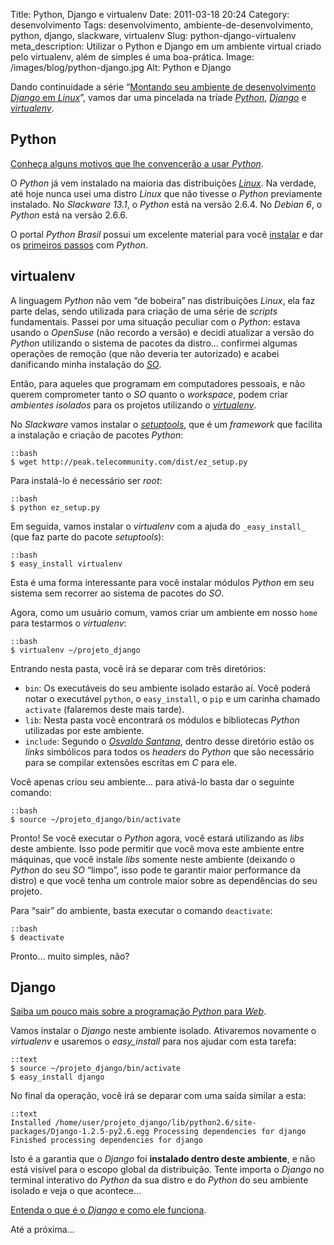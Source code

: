 Title: Python, Django e virtualenv
Date: 2011-03-18 20:24
Category: desenvolvimento
Tags: desenvolvimento, ambiente-de-desenvolvimento, python, django, slackware, virtualenv
Slug: python-django-virtualenv
meta_description: Utilizar o Python e Django em um ambiente virtual criado pelo virtualenv, além de simples é uma boa-prática.
Image: /images/blog/python-django.jpg
Alt: Python e Django

Dando continuidade a série “[Montando seu ambiente de desenvolvimento
*Django* em *Linux*][]”, vamos dar uma pincelada na tríade [*Python*][],
[*Django*][] e [*virtualenv*][].

<!-- PELICAN_END_SUMMARY -->

## Python

[Conheça alguns motivos que lhe convencerão a usar *Python*][].

O _Python_ já vem instalado na maioria das distribuições [*Linux*][]. Na
verdade, até hoje nunca usei uma distro _Linux_ que não tivesse o
_Python_ previamente instalado. No _Slackware 13.1_, o _Python_ está na
versão 2.6.4. No _Debian 6_, o _Python_ está na versão 2.6.6.

O portal _Python Brasil_ possui um excelente material para você
[instalar][] e dar os [primeiros passos][] com _Python_.

## virtualenv

A linguagem _Python_ não vem “de bobeira” nas distribuições _Linux_, ela
faz parte delas, sendo utilizada para criação de uma série de _scripts_
fundamentais. Passei por uma situação peculiar com o _Python_: estava
usando o _OpenSuse_ (não recordo a versão) e decidi atualizar a versão
do _Python_ utilizando o sistema de pacotes da distro… confirmei algumas
operações de remoção (que não deveria ter autorizado) e acabei
danificando minha instalação do [*SO*][].

Então, para aqueles que programam em computadores pessoais, e não querem
comprometer tanto o _SO_ quanto o _workspace_, podem criar _ambientes
isolados_ para os projetos utilizando o [_virtualenv_][1].

No _Slackware_ vamos instalar o [*setuptools*][], que é um _framework_
que facilita a instalação e criação de pacotes _Python_:

    ::bash
    $ wget http://peak.telecommunity.com/dist/ez_setup.py

Para instalá-lo é necessário ser _*root*_:

    ::bash
    $ python ez_setup.py

Em seguida, vamos instalar o _virtualenv_ com a ajuda do
`_easy_install_` (que faz parte do pacote _setuptools_):

    ::bash
    $ easy_install virtualenv

Esta é uma forma interessante para você instalar módulos _Python_ em seu
sistema sem recorrer ao sistema de pacotes do _SO_.

Agora, como um usuário comum, vamos criar um ambiente em nosso
`home` para testarmos o _virtualenv_:

    ::bash
    $ virtualenv ~/projeto_django

Entrando nesta pasta, você irá se deparar com três diretórios:

- `bin`: Os executáveis do seu ambiente isolado estarão aí. Você
  poderá notar o executável `python`, o `easy_install`, o `pip` e um carinha chamado `activate` (falaremos deste mais tarde).
- `lib`: Nesta pasta você encontrará os módulos e bibliotecas
  _Python_ utilizadas por este ambiente.
- `include`: Segundo o [*Osvaldo Santana*][], dentro desse diretório
  estão os _links_ simbólicos para todos os _headers_ do _Python_ que
  são necessário para se compilar extensões escritas em _C_ para ele.

Você apenas criou seu ambiente… para ativá-lo basta dar o seguinte
comando:

    ::bash
    $ source ~/projeto_django/bin/activate

Pronto! Se você executar o _Python_ agora, você estará utilizando as
_libs_ deste ambiente. Isso pode permitir que você mova este
ambiente entre máquinas, que você instale _libs_ somente neste ambiente
(deixando o _Python_ do seu _SO_ “limpo”, isso pode te garantir maior
performance da distro) e que você tenha um controle maior sobre as
dependências do seu projeto.

Para “sair” do ambiente, basta executar o comando `deactivate`:

    ::bash
    $ deactivate

Pronto… muito simples, não?

## Django

[Saiba um pouco mais sobre a programação *Python* para *Web*][].

Vamos instalar o _Django_ neste ambiente isolado. Ativaremos
novamente o _virtualenv_ e usaremos o _*easy_install*_ para nos
ajudar com esta tarefa:

    ::text
    $ source ~/projeto_django/bin/activate
    $ easy_install django

No final da operação, você irá se deparar com uma saída similar a esta:

    ::text
    Installed /home/user/projeto_django/lib/python2.6/site-packages/Django-1.2.5-py2.6.egg Processing dependencies for django Finished processing dependencies for django

Isto é a garantia que o _Django_ foi **instalado dentro deste
ambiente**, e não está visível para o escopo global da distribuição.
Tente importa o _Django_ no terminal interativo do _Python_ da sua
distro e do _Python_ do seu ambiente isolado e veja o que acontece…

[Entenda o que é o *Django* e como ele funciona][].

Até a próxima…

[montando seu ambiente de desenvolvimento *django* em *linux*]: {filename}03-montando-seu-ambiente-de-desenvolvimento-django-no-linux.md "Montando seu ambiente de desenvolvimento Django em Linux"
[*python*]: {tag}python "Leia mais sobre Python"
[*django*]: {tag}django "Leia mais sobre Django"
[*virtualenv*]: {tag}virtualenv "Leia mais sobre Virtualenv"
[conheça alguns motivos que lhe convencerão a usar *python*]: http://www.profissionaisti.com.br/2009/01/10-motivos-para-voce-aprender-a-programar-em-python/ "10 motivos para se usar Python"
[*linux*]: {tag}linux "Leia mais sobre Linux"
[instalar]: http://www.python.org.br/wiki/InicieSe "Inicie-se no Python"
[primeiros passos]: http://www.python.org.br/wiki/AprendaMais "Aprenda mais sobre Python"
[*so*]: {tag}sistemas-operacionais "Leia mais sobre Sistemas Operacionais"
[1]: http://pypi.python.org/pypi/virtualenv "Virtual Python Environment Builder"
[*setuptools*]: http://pypi.python.org/pypi/setuptools "Download, build, install, upgrade, and uninstall Python packages"
[*osvaldo santana*]: http://blog.triveos.com.br/2008/03/03/ambiente-isolado-para-python-com-virtualenv/ "Ambiente Isolado para Python com virtualenv"
[saiba um pouco mais sobre a programação *python* para *web*]: http://www.profissionaisti.com.br/2009/02/programando-python-para-a-web/ "Programando Python para Web"
[entenda o que é o *django* e como ele funciona]: http://www.profissionaisti.com.br/2009/04/entendendo-o-django/ "Entendendo o Django"
